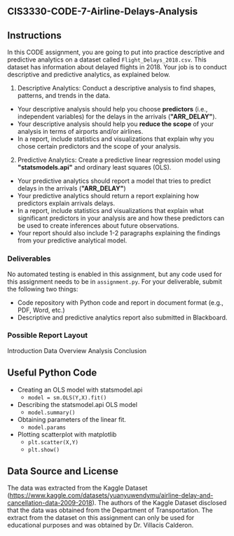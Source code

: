 ## CIS3330-CODE-7-Airline-Delays-Analysis

## Instructions

In this CODE assignment, you are going to put into practice descriptive and predictive analytics on a dataset called `Flight_Delays_2018.csv`. This dataset has information about delayed flights in 2018. Your job is to conduct descriptive and predictive analytics, as explained below.

1. Descriptive Analytics: Conduct a descriptive analysis to find shapes, patterns, and trends in the data. 
 * Your descriptive analysis should help you choose **predictors** (i.e., independent variables) for the delays in the arrivals (**"ARR_DELAY"**).
 * Your descriptive analysis should help you **reduce the scope** of your analysis in terms of airports and/or airlines.
 * In a report, include statistics and visualizations that explain why you chose certain predictors and the scope of your analysis.
2. Predictive Analytics: Create a predictive linear regression model using **"statsmodels.api"** and ordinary least squares (OLS).
 * Your predictive analytics should report a model that tries to predict delays in the arrivals (**"ARR_DELAY"**)
 * Your predictive analytics should return a report explaining how predictors explain arrivals delays.
 * In a report, include statistics and visualizations that explain what significant predictors in your analysis are and how these predictors can be used to create inferences about future observations.
 * Your report should also include 1-2 paragraphs explaining the findings from your predictive analytical model.

### Deliverables 

No automated testing is enabled in this assignment, but any code used for this assignment needs to be in `assignment.py`. For your deliverable, submit the following two things:

* Code repository with Python code and report in document format (e.g., PDF, Word, etc.)
* Descriptive and predictive analytics report also submitted in Blackboard.

### Possible Report Layout
Introduction
Data Overview
Analysis
Conclusion

## Useful Python Code

* Creating an OLS model with statsmodel.api
  * `model = sm.OLS(Y,X).fit()`
* Describing the statsmodel.api OLS model
  * `model.summary()`
* Obtaining parameters of the linear fit.
  * `model.params`
* Plotting scatterplot with matplotlib
  * `plt.scatter(X,Y)`
  * `plt.show()`

## Data Source and License

The data was extracted from the Kaggle Dataset (https://www.kaggle.com/datasets/yuanyuwendymu/airline-delay-and-cancellation-data-2009-2018). The authors of the Kaggle Dataset disclosed that the data was obtained from the Department of Transportation. The extract from the dataset on this assignment can only be used for educational purposes and was obtained by Dr. Villacis Calderon.
